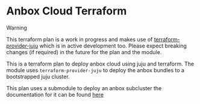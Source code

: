 # Anbox Cloud Terraform

> [!WARNING]
> This terraform plan is a work in progress and makes use of [terraform-provider-juju](https://github.com/juju/terraform-provider-juju)
> which is in active development too. Please expect breaking changes (if required) in the future for the plan and the module.


This is a terraform plan to deploy anbox cloud using juju and terraform.
The module uses `terraform-provider-juju` to deploy the anbox bundles to a
bootstrapped juju cluster.

This plan uses a submodule to deploy an anbox subcluster the documentation for
it can be found [here](./modules/subcluster/README.md)


